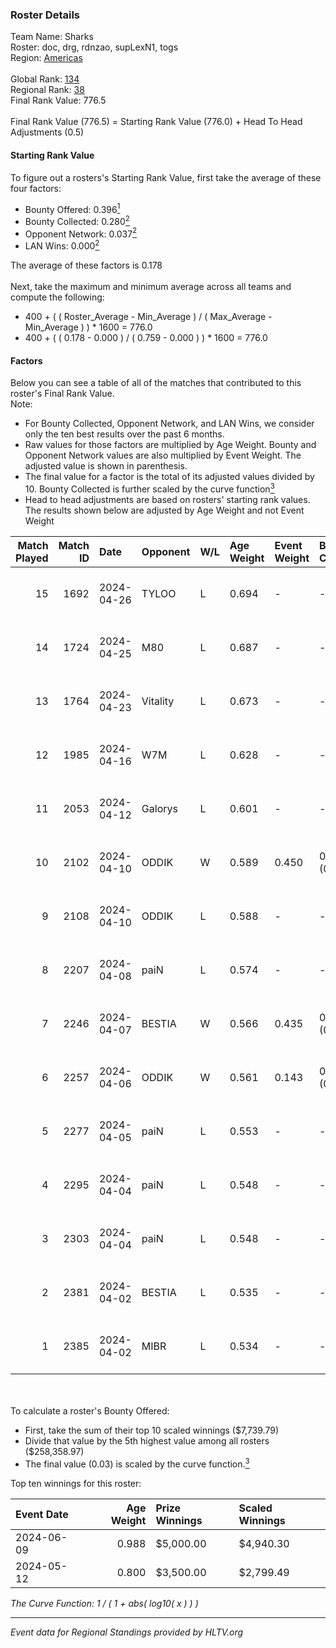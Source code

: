 ### Roster Details<br />
Team Name: Sharks<br />
Roster: doc, drg, rdnzao, supLexN1, togs<br />
Region: [Americas]( ../standings_americas.md)<br />
<br />
Global Rank: [134](../standings_global.md)<br />
Regional Rank: [38]( ../standings_americas.md)<br />
Final Rank Value:  776.5<br />
<br />
Final Rank Value (776.5) = Starting Rank Value (776.0) + Head To Head Adjustments (0.5)<br />

#### Starting Rank Value<br />
To figure out a rosters's Starting Rank Value, first take the average of these four factors:<br />
- Bounty Offered: 0.396[<sup>1</sup>](#table2)
- Bounty Collected: 0.280[<sup>2</sup>](#table1)
- Opponent Network: 0.037[<sup>2</sup>](#table1)
- LAN Wins: 0.000[<sup>2</sup>](#table1)

The average of these factors is 0.178<br />
<br />
Next, take the maximum and minimum average across all teams and compute the following:<br />
- 400 + ( ( Roster_Average - Min_Average ) / ( Max_Average - Min_Average ) ) * 1600 = 776.0
- 400 + ( ( 0.178 - 0.000 ) / ( 0.759 - 0.000 ) ) * 1600 = 776.0


#### Factors<br />
Below you can see a table of all of the matches that contributed to this roster's Final Rank Value.<br />
Note:<br />

- For Bounty Collected, Opponent Network, and LAN Wins, we consider only the ten best results over the past 6 months.
- Raw values for those factors are multiplied by Age Weight. Bounty and Opponent Network values are also multiplied by Event Weight. The adjusted value is shown in parenthesis.
- The final value for a factor is the total of its adjusted values divided by 10. Bounty Collected is further scaled by the curve function[<sup>3</sup>](#curveFunction)
- Head to head adjustments are based on rosters' starting rank values. The results shown below are adjusted by Age Weight and not Event Weight
<span id="table1"></span><br />


| Match Played | Match ID | Date       | Opponent | W/L | Age Weight | Event Weight | Bounty Collected | Opponent Network | LAN Wins  | H2H Adj. | Roster                            |
| -: | -: | :- | :- | :- | :- | :- | :- | :- | :- | -: | :- |
|           15 |     1692 | 2024-04-26 | TYLOO    | L   | 0.694      | -            | -                | -                | -         |    -9.31 | doc, drg, rdnzao, supLexN1, togs  |
|           14 |     1724 | 2024-04-25 | M80      | L   | 0.687      | -            | -                | -                | -         |    -1.68 | doc, drg, rdnzao, supLexN1, togs  |
|           13 |     1764 | 2024-04-23 | Vitality | L   | 0.673      | -            | -                | -                | -         |    -0.03 | doc, drg, rdnzao, supLexN1, togs  |
|           12 |     1985 | 2024-04-16 | W7M      | L   | 0.628      | -            | -                | -                | -         |    -9.42 | doc, drg, rdnzao, supLexN1, togs  |
|           11 |     2053 | 2024-04-12 | Galorys  | L   | 0.601      | -            | -                | -                | -         |    -7.28 | doc, drg, rdnzao, supLexN1, togs  |
|           10 |     2102 | 2024-04-10 | ODDIK    | W   | 0.589      | 0.450        | 0.042 (0.011)    | 0.602 (0.160)    | 0 (0.000) |    12.65 | doc, drg, lukiz, rdnzao, supLexN1 |
|            9 |     2108 | 2024-04-10 | ODDIK    | L   | 0.588      | -            | -                | -                | -         |    -5.91 | doc, drg, lukiz, rdnzao, supLexN1 |
|            8 |     2207 | 2024-04-08 | paiN     | L   | 0.574      | -            | -                | -                | -         |    -0.22 | doc, drg, rdnzao, supLexN1, togs  |
|            7 |     2246 | 2024-04-07 | BESTIA   | W   | 0.566      | 0.435        | 0.050 (0.012)    | 0.657 (0.162)    | 0 (0.000) |    13.32 | doc, drg, rdnzao, supLexN1, togs  |
|            6 |     2257 | 2024-04-06 | ODDIK    | W   | 0.561      | 0.143        | 0.042 (0.003)    | 0.602 (0.048)    | 0 (0.000) |    12.94 | doc, drg, gafolo, supLexN1, togs  |
|            5 |     2277 | 2024-04-05 | paiN     | L   | 0.553      | -            | -                | -                | -         |    -0.17 | doc, drg, gafolo, supLexN1, togs  |
|            4 |     2295 | 2024-04-04 | paiN     | L   | 0.548      | -            | -                | -                | -         |    -0.17 | doc, drg, gafolo, supLexN1, togs  |
|            3 |     2303 | 2024-04-04 | paiN     | L   | 0.548      | -            | -                | -                | -         |    -0.17 | doc, drg, gafolo, supLexN1, togs  |
|            2 |     2381 | 2024-04-02 | BESTIA   | L   | 0.535      | -            | -                | -                | -         |    -3.88 | doc, drg, rdnzao, supLexN1, togs  |
|            1 |     2385 | 2024-04-02 | MIBR     | L   | 0.534      | -            | -                | -                | -         |    -0.21 | doc, drg, rdnzao, supLexN1, togs  |

<br />
<span id="table2"></span><br />
To calculate a roster's Bounty Offered:<br />

- First, take the sum of their top 10 scaled winnings ($7,739.79)
- Divide that value by the 5th highest value among all rosters ($258,358.97)
- The final value (0.03) is scaled by the curve function.[<sup>3</sup>](#curveFunction)

Top ten winnings for this roster:<br />

| Event Date | Age Weight | Prize Winnings | Scaled Winnings |
| :- | -: | :- | :- |
| 2024-06-09 |      0.988 | $5,000.00      | $4,940.30       |
| 2024-05-12 |      0.800 | $3,500.00      | $2,799.49       |


<span id="curveFunction"></span>_The Curve Function: 1 / ( 1 + abs( log10( x ) ) )_<br />

---
_Event data for Regional Standings provided by HLTV.org_<br />
